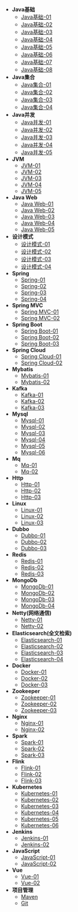 - **Java基础**
  - [Java基础-01](interview/foundation/java-foundation-01.md)
  - [Java基础-02](interview/foundation/java-foundation-02.md)
  - [Java基础-03](interview/foundation/java-foundation-03.md)
  - [Java基础-04](interview/foundation/java-foundation-04.md)
  - [Java基础-05](interview/foundation/java-foundation-05.md)
  - [Java基础-06](interview/foundation/java-foundation-06.md)
  - [Java基础-07](interview/foundation/java-foundation-07.md)
  - [Java基础-08](interview/foundation/java-foundation-08.md)
- **Java集合**
  - [Java集合-01](interview/set/java-set-01.md)
  - [Java集合-02](interview/set/java-set-02.md)
  - [Java集合-03](interview/set/java-set-03.md)
  - [Java集合-04](interview/set/java-set-04.md)
- **Java并发**
  - [Java并发-01](interview/concurrency/java-concurrency-01.md)
  - [Java并发-02](interview/concurrency/java-concurrency-02.md)
  - [Java并发-03](interview/concurrency/java-concurrency-03.md)
  - [Java并发-04](interview/concurrency/java-concurrency-04.md)
  - [Java并发-05](interview/concurrency/java-concurrency-05.md)
- **JVM**
  - [JVM-01](interview/JVM/java-jvm-01.md)
  - [JVM-02](interview/JVM/java-jvm-02.md)
  - [JVM-03](interview/JVM/java-jvm-03.md)
  - [JVM-04](interview/JVM/java-jvm-04.md)
  - [JVM-05](interview/JVM/java-jvm-05.md)
- **Java Web**
  - [Java Web-01](interview/web/java-web-01.md) 
  - [Java Web-02](interview/web/java-web-02.md) 
  - [Java Web-03](interview/web/java-web-03.md) 
  - [Java Web-04](interview/web/java-web-04.md) 
  - [Java Web-05](interview/web/java-web-05.md) 
- **设计模式**
  - [设计模式-01](interview/designPattern/java-designPattern-01.md)
  - [设计模式-02](interview/designPattern/java-designPattern-02.md)
  - [设计模式-03](interview/designPattern/java-designPattern-03.md)
  - [设计模式-04](interview/designPattern/java-designPattern-04.md)
- **Spring**
  - [Spring-01](interview/spring/java-spring-01.md)
  - [Spring-02](interview/spring/java-spring-02.md)
  - [Spring-03](interview/spring/java-spring-03.md)
  - [Spring-04](interview/spring/java-spring-04.md)
- **Spring MVC**
  - [Spring MVC-01](interview/springmvc/java-springmvc-01.md)
  - [Spring MVC-02](interview/springmvc/java-springmvc-02.md)
- **Spring Boot**
  - [Spring Boot-01](interview/springboot/java-springboot-01.md)
  - [Spring Boot-02](interview/springboot/java-springboot-02.md)
  - [Spring Boot-03](interview/springboot/java-springboot-03.md)
- **Spring Cloud**
  - [Spring Cloud-01](interview/springcloud/java-springcloud-01.md)
  - [Spring Cloud-02](interview/springcloud/java-springcloud-02.md)
- **Mybatis**
  - [Mybatis-01](interview/mybatis/java-mybatis-01.md)
  - [Mybatis-02](interview/mybatis/java-mybatis-02.md)
- **Kafka**
  - [Kafka-01](interview/kafka/java-kafka-01.md)
  - [Kafka-02](interview/kafka/java-kafka-02.md)
  - [Kafka-03](interview/kafka/java-kafka-03.md)
- **Mysql**
  - [Mysql-01](interview/mysql/java-mysql-01.md)
  - [Mysql-02](interview/mysql/java-mysql-02.md)
  - [Mysql-03](interview/mysql/java-mysql-03.md)
  - [Mysql-04](interview/mysql/java-mysql-04.md)
  - [Mysql-05](interview/mysql/java-mysql-05.md)
  - [Mysql-06](interview/mysql/java-mysql-06.md)
- **Mq**
  - [Mq-01](interview/mq/mq-01.md)
  - [Mq-02](interview/mq/mq-02.md)
- **Http**
  - [Http-01](interview/http/http-01.md)
  - [Http-02](interview/http/http-02.md)
  - [Http-03](interview/http/http-03.md)
- **Linux**
  - [Linux-01](interview/linux/linux-01.md)
  - [Linux-02](interview/linux/linux-02.md)
  - [Linux-03](interview/linux/linux-03.md)
- **Dubbo**
  - [Dubbo-01](interview/dubbo/dubbo-01.md)
  - [Dubbo-02](interview/dubbo/dubbo-02.md)
  - [Dubbo-03](interview/dubbo/dubbo-03.md)
- **Redis**
  - [Redis-01](interview/redis/redis-01.md)
  - [Redis-02](interview/redis/redis-02.md)
  - [Redis-03](interview/redis/redis-03.md)
- **MongoDb**
  - [MongoDb-01](interview/mongodb/mongodb-01.md)
  - [MongoDb-02](interview/mongodb/mongodb-02.md)
  - [MongoDb-03](interview/mongodb/mongodb-03.md)
  - [MongoDb-04](interview/mongodb/mongodb-04.md)
- **Netty(网络通信)**
  - [Netty-01](interview/netty/netty-01.md)
  - [Netty-02](interview/netty/netty-02.md)
- **Elasticsearch(全文检索)**
  - [Elasticsearch-01](interview/elasticsearch/elasticsearch-01.md)
  - [Elasticsearch-02](interview/elasticsearch/elasticsearch-02.md)
  - [Elasticsearch-03](interview/elasticsearch/elasticsearch-03.md)
  - [Elasticsearch-04](interview/elasticsearch/elasticsearch-04.md)
- **Docker**
  - [Docker-01](interview/docker/docker-01.md)
  - [Docker-02](interview/docker/docker-02.md)
  - [Docker-03](interview/docker/docker-03.md)
- **Zookeeper**
  - [Zookeeper-01](interview/zookeeper/zookeeper-01.md)
  - [Zookeeper-02](interview/zookeeper/zookeeper-02.md)
  - [Zookeeper-03](interview/zookeeper/zookeeper-03.md)
- **Nginx**
  - [Nginx-01](interview/nginx/nginx-01.md)
  - [Nginx-02](interview/nginx/nginx-02.md)
- **Spark**
  - [Spark-01](interview/spark/spark-01.md)
  - [Spark-02](interview/spark/spark-02.md)
  - [Spark-03](interview/spark/spark-03.md)
- **Flink**
  - [Flink-01](interview/flink/flink-01.md)
  - [Flink-02](interview/flink/flink-02.md)
  - [Flink-03](interview/flink/flink-03.md)
- **Kubernetes**
  - [Kubernetes-01](interview/kubernetes/kubernetes-01.md)
  - [Kubernetes-02](interview/kubernetes/kubernetes-02.md)
  - [Kubernetes-03](interview/kubernetes/kubernetes-03.md)
  - [Kubernetes-04](interview/kubernetes/kubernetes-04.md)
  - [Kubernetes-05](interview/kubernetes/kubernetes-05.md)
  - [Kubernetes-06](interview/kubernetes/kubernetes-06.md)
- **Jenkins**
  - [Jenkins-01](interview/jenkins/jenkins-01.md)
  - [Jenkins-02](interview/jenkins/jenkins-02.md)
- **JavaScript**
  - [JavaScript-01](interview/javaScript/javaScript-01.md)
  - [JavaScript-02](interview/javaScript/javaScript-02.md)
- **Vue**
  - [Vue-01](interview/vue/vue-01.md)
  - [Vue-02](interview/vue/vue-02.md)
- **项目管理**
  - [Maven](interview/pm/maven.md)
  - [Git](interview/pm/git.md)
